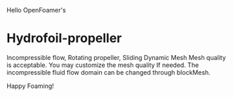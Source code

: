 Hello OpenFoamer's

# Hydrofoil-propeller
Incompressible flow, Rotating propeller, Sliding Dynamic Mesh
Mesh quality is acceptable. You may customize the mesh quality If needed. 
The incompressible fluid flow domain can be changed through blockMesh. 

Happy Foaming!
